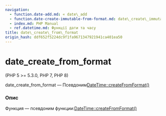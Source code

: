 ```yaml
---
navigation:
  - function.date-add.md: « date\_add
  - function.date-create-immutable-from-format.md: date\_create\_immutable\_from\_format »
  - index.md: PHP Manual
  - ref.datetime.md: Функції дати та часу
title: date\_create\_from\_format
origin_hash: ddf652f5224dc9f1fa9671347921941ca401ea50
---
```

# date\_create\_from\_format

(PHP 5 >= 5.3.0, PHP 7, PHP 8)

date\_create\_from\_format — Псевдоним[DateTime::createFromFormat()](datetime.createfromformat.md)

### Опис

Функция — псевдоним функции:[DateTime::createFromFormat()](datetime.createfromformat.md)
